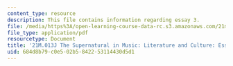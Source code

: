 ```yaml
---
content_type: resource
description: This file contains information regarding essay 3.
file: /media/https%3A/open-learning-course-data-rc.s3.amazonaws.com/21m-013j-the-supernatural-in-music-literature-and-culture-fall-2013/684d8b79c0e502b5842253114430d5d1_MIT21M_013JF13_Essay_3.pdf
file_type: application/pdf
resourcetype: Document
title: '21M.013J The Supernatural in Music: Literature and Culture: Essay 3'
uid: 684d8b79-c0e5-02b5-8422-53114430d5d1
---
```


